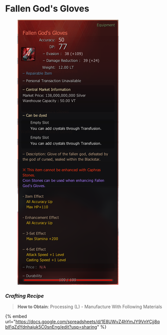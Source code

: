 # Fallen God's Gloves

<figure><img src="../../../.gitbook/assets/glove.png" alt=""><figcaption></figcaption></figure>

### _Crafting Recipe_

> **How to Obtain**: Processing (L) - Manufacture With Following Materials

{% embed url="https://docs.google.com/spreadsheets/d/1E8UWvZ4hYmJY9VnYCjj8qbIFqZdYdnhajuk5C0snEng/edit?usp=sharing" %}
